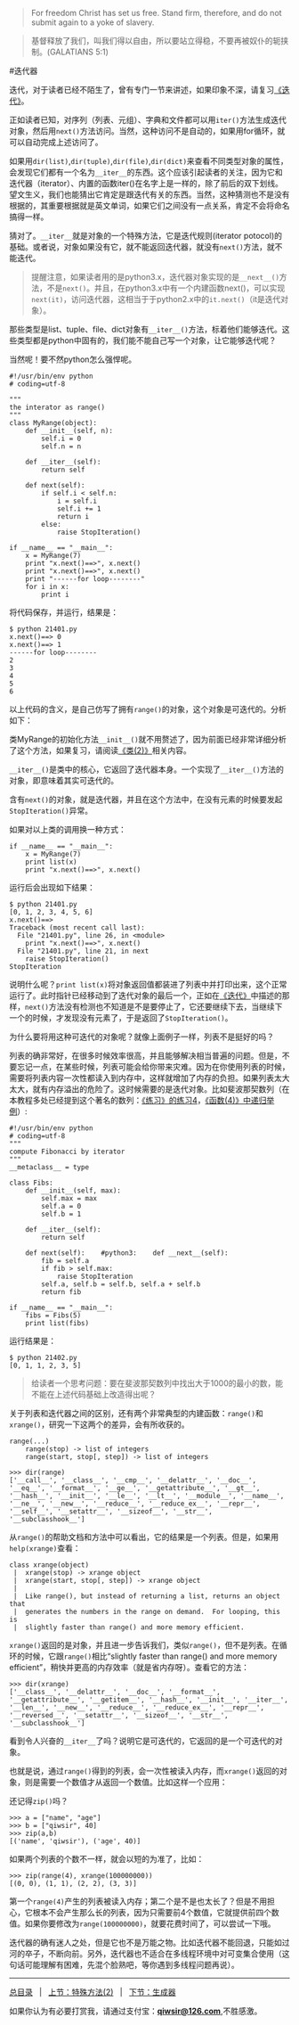 >For freedom Christ has set us free. Stand firm, therefore, and do not submit again to a yoke of slavery.

>基督释放了我们，叫我们得以自由，所以要站立得稳，不要再被奴仆的轭挟制。(GALATIANS 5:1)

#迭代器

迭代，对于读者已经不陌生了，曾有专门一节来讲述，如果印象不深，请复习[《迭代》](./128.md)。

正如读者已知，对序列（列表、元组）、字典和文件都可以用`iter()`方法生成迭代对象，然后用`next()`方法访问。当然，这种访问不是自动的，如果用for循环，就可以自动完成上述访问了。

如果用`dir(list)`,`dir(tuple)`,`dir(file)`,`dir(dict)`来查看不同类型对象的属性，会发现它们都有一个名为`__iter__`的东西。这个应该引起读者的关注，因为它和迭代器（iterator）、内置的函数iter()在名字上是一样的，除了前后的双下划线。望文生义，我们也能猜出它肯定是跟迭代有关的东西。当然，这种猜测也不是没有根据的，其重要根据就是英文单词，如果它们之间没有一点关系，肯定不会将命名搞得一样。

猜对了。`__iter__`就是对象的一个特殊方法，它是迭代规则(iterator potocol)的基础。或者说，对象如果没有它，就不能返回迭代器，就没有`next()`方法，就不能迭代。

>提醒注意，如果读者用的是python3.x，迭代器对象实现的是`__next__()`方法，不是`next()`。并且，在python3.x中有一个内建函数next()，可以实现`next(it)`，访问迭代器，这相当于于python2.x中的`it.next()`（it是迭代对象）。

那些类型是list、tuple、file、dict对象有`__iter__()`方法，标着他们能够迭代。这些类型都是python中固有的，我们能不能自己写一个对象，让它能够迭代呢？

当然呢！要不然python怎么强悍呢。

    #!/usr/bin/env python
    # coding=utf-8

    """
    the interator as range()
    """
    class MyRange(object):
        def __init__(self, n):
            self.i = 0
            self.n = n

        def __iter__(self):
            return self

        def next(self):
            if self.i < self.n:
                i = self.i
                self.i += 1
                return i
            else:
                raise StopIteration()

    if __name__ == "__main__":
        x = MyRange(7)
        print "x.next()==>", x.next()
        print "x.next()==>", x.next()
        print "------for loop--------"
        for i in x:
            print i

将代码保存，并运行，结果是：

    $ python 21401.py 
    x.next()==> 0
    x.next()==> 1
    ------for loop--------
    2
    3
    4
    5
    6

以上代码的含义，是自己仿写了拥有`range()`的对象，这个对象是可迭代的。分析如下：

类MyRange的初始化方法`__init__()`就不用赘述了，因为前面已经非常详细分析了这个方法，如果复习，请阅读[《类(2)》](./207md)相关内容。

`__iter__()`是类中的核心，它返回了迭代器本身。一个实现了`__iter__()`方法的对象，即意味着其实可迭代的。

含有`next()`的对象，就是迭代器，并且在这个方法中，在没有元素的时候要发起`StopIteration()`异常。

如果对以上类的调用换一种方式：

    if __name__ == "__main__":
        x = MyRange(7)
        print list(x)
        print "x.next()==>", x.next()

运行后会出现如下结果：

    $ python 21401.py 
    [0, 1, 2, 3, 4, 5, 6]
    x.next()==>
    Traceback (most recent call last):
      File "21401.py", line 26, in <module>
        print "x.next()==>", x.next()
      File "21401.py", line 21, in next
        raise StopIteration()
    StopIteration

说明什么呢？`print list(x)`将对象返回值都装进了列表中并打印出来，这个正常运行了。此时指针已经移动到了迭代对象的最后一个，正如在[《迭代》](./128.md)中描述的那样，`next()`方法没有检测也不知道是不是要停止了，它还要继续下去，当继续下一个的时候，才发现没有元素了，于是返回了`StopIteration()`。

为什么要将用这种可迭代的对象呢？就像上面例子一样，列表不是挺好的吗？

列表的确非常好，在很多时候效率很高，并且能够解决相当普遍的问题。但是，不要忘记一点，在某些时候，列表可能会给你带来灾难。因为在你使用列表的时候，需要将列表内容一次性都读入到内存中，这样就增加了内存的负担。如果列表太大太大，就有内存溢出的危险了。这时候需要的是迭代对象。比如斐波那契数列（在本教程多处已经提到这个著名的数列：[《练习》的练习4](./129.md)，[《函数(4)》中递归举例](./204.md)）:

    #!/usr/bin/env python
    # coding=utf-8
    """
    compute Fibonacci by iterator
    """
    __metaclass__ = type

    class Fibs:
        def __init__(self, max):
            self.max = max
            self.a = 0
            self.b = 1

        def __iter__(self):
            return self

        def next(self):    #python3:    def __next__(self):
            fib = self.a
            if fib > self.max:
                raise StopIteration
            self.a, self.b = self.b, self.a + self.b
            return fib

    if __name__ == "__main__":
        fibs = Fibs(5)
        print list(fibs)

运行结果是：

    $ python 21402.py 
    [0, 1, 1, 2, 3, 5]

>给读者一个思考问题：要在斐波那契数列中找出大于1000的最小的数，能不能在上述代码基础上改造得出呢？

关于列表和迭代器之间的区别，还有两个非常典型的内建函数：`range()`和`xrange()`，研究一下这两个的差异，会有所收获的。

    range(...)
        range(stop) -> list of integers
        range(start, stop[, step]) -> list of integers

    >>> dir(range)
    ['__call__', '__class__', '__cmp__', '__delattr__', '__doc__', '__eq__', '__format__', '__ge__', '__getattribute__', '__gt__', '__hash__', '__init__', '__le__', '__lt__', '__module__', '__name__', '__ne__', '__new__', '__reduce__', '__reduce_ex__', '__repr__', '__self__', '__setattr__', '__sizeof__', '__str__', '__subclasshook__']

从`range()`的帮助文档和方法中可以看出，它的结果是一个列表。但是，如果用`help(xrange)`查看：

    class xrange(object)
     |  xrange(stop) -> xrange object
     |  xrange(start, stop[, step]) -> xrange object
     |  
     |  Like range(), but instead of returning a list, returns an object that
     |  generates the numbers in the range on demand.  For looping, this is 
     |  slightly faster than range() and more memory efficient.

`xrange()`返回的是对象，并且进一步告诉我们，类似`range()`，但不是列表。在循环的时候，它跟`range()`相比“slightly faster than range() and more memory efficient”，稍快并更高的内存效率（就是省内存呀）。查看它的方法：

    >>> dir(xrange)
    ['__class__', '__delattr__', '__doc__', '__format__', '__getattribute__', '__getitem__', '__hash__', '__init__', '__iter__', '__len__', '__new__', '__reduce__', '__reduce_ex__', '__repr__', '__reversed__', '__setattr__', '__sizeof__', '__str__', '__subclasshook__']

看到令人兴奋的`__iter__`了吗？说明它是可迭代的，它返回的是一个可迭代的对象。

也就是说，通过`range()`得到的列表，会一次性被读入内存，而`xrange()`返回的对象，则是需要一个数值才从返回一个数值。比如这样一个应用：

还记得`zip()`吗？

    >>> a = ["name", "age"]
    >>> b = ["qiwsir", 40]
    >>> zip(a,b)
    [('name', 'qiwsir'), ('age', 40)]

如果两个列表的个数不一样，就会以短的为准了，比如：

    >>> zip(range(4), xrange(100000000))
    [(0, 0), (1, 1), (2, 2), (3, 3)]

第一个`range(4)`产生的列表被读入内存；第二个是不是也太长了？但是不用担心，它根本不会产生那么长的列表，因为只需要前4个数值，它就提供前四个数值。如果你要修改为`range(100000000)`，就要花费时间了，可以尝试一下哦。

迭代器的确有迷人之处，但是它也不是万能之物。比如迭代器不能回退，只能如过河的卒子，不断向前。另外，迭代器也不适合在多线程环境中对可变集合使用（这句话可能理解有困难，先混个脸熟吧，等你遇到多线程问题再说）。

------

[总目录](./index.md)&nbsp;&nbsp;&nbsp;|&nbsp;&nbsp;&nbsp;[上节：特殊方法(2)](./213.md)&nbsp;&nbsp;&nbsp;|&nbsp;&nbsp;&nbsp;[下节：生成器](./215.md)

如果你认为有必要打赏我，请通过支付宝：**qiwsir@126.com**,不胜感激。